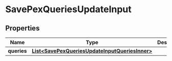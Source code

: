 # SavePexQueriesUpdateInput

## Properties

| Name        | Type                                                                                              | Description | Notes      |
| ----------- | ------------------------------------------------------------------------------------------------- | ----------- | ---------- |
| **queries** | [**List&lt;SavePexQueriesUpdateInputQueriesInner&gt;**](SavePexQueriesUpdateInputQueriesInner.md) |             | [optional] |
